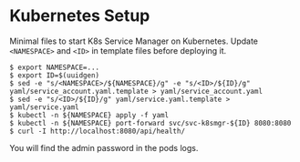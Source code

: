 # Kubernetes Setup
Minimal files to start K8s Service Manager on Kubernetes. Update `<NAMESPACE>` and `<ID>` in template files before deploying it.

```
$ export NAMESPACE=...
$ export ID=$(uuidgen)
$ sed -e "s/<NAMESPACE>/${NAMESPACE}/g" -e "s/<ID>/${ID}/g" yaml/service_account.yaml.template > yaml/service_account.yaml
$ sed -e "s/<ID>/${ID}/g" yaml/service.yaml.template > yaml/service.yaml
$ kubectl -n ${NAMESPACE} apply -f yaml
$ kubectl -n ${NAMESPACE} port-forward svc/svc-k8smgr-${ID} 8080:8080
$ curl -I http://localhost:8080/api/health/
```

You will find the admin password in the pods logs.
